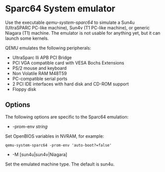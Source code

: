 Sparc64 System emulator
=======================

Use the executable *qemu-system-sparc64* to simulate a Sun4u (UltraSPARC
PC-like machine), Sun4v (T1 PC-like machine), or generic Niagara (T1) machine.
The emulator is not usable for anything yet, but it can launch some kernels.

QEMU emulates the following peripherals:

 * UltraSparc IIi APB PCI Bridge
 * PCI VGA compatible card with VESA Bochs Extensions
 * PS/2 mouse and keyboard
 * Non Volatile RAM M48T59
 * PC-compatible serial ports
 * 2 PCI IDE interfaces with hard disk and CD-ROM support
 * Floppy disk

Options
-------

The following options are specific to the Sparc64 emulation:

 * -prom-env *string*

Set OpenBIOS variables in NVRAM, for example:

    qemu-system-sparc64 -prom-env 'auto-boot?=false'

 * -M [sun4u|sun4v|Niagara]

Set the emulated machine type. The default is sun4u.
